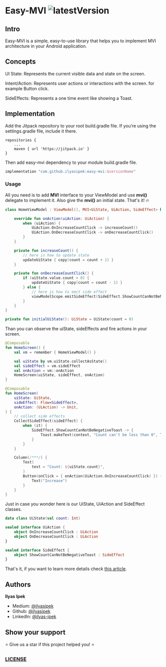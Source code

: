 # Easy-MVI ![latestVersion](https://img.shields.io/github/v/tag/ilyasipek/easy-mvi?display_name=tag)

## Intro

Easy-MVI is a simple, easy-to-use library that helps you to implement MVI architecture in your Android application.

## Concepts

UI State: Represents the current visible data and state on the screen.

Intent/Action: Represents user actions or interactions with the screen. for example Button click.

SideEffects: Represents a one time event like showing a Toast.

## Implementation

Add the Jitpack repository to your root build.gradle file. If you’re using the settings.gradle file, include it there.

```
repositories {
    ...
    maven { url 'https://jitpack.io' }
}
```

Then add easy-mvi dependency to your module build.gradle file.

```groovy
implementation "com.github.ilyasipek:easy-mvi:$versionName"
```

### Usage

All you need is to add **MVI** interface to your ViewModel and use **mvi()** delegate to implement it.
Also give the **mvi()** an initial state. That's it! 🔥

```kotlin
class HomeViewModel : ViewModel(), MVI<UiState, UiAction, SideEffect> by mvi(initialUiState()) {

    override fun onAction(uiAction: UiAction) {
        when (uiAction) {
            UiAction.OnIncreaseCountClick -> increaseCount()
            UiAction.OnDecreaseCountClick -> onDecreaseCountClick()
        }
    }

    private fun increaseCount() {
        // here is how to update state 
        updateUiState { copy(count = count + 1) }
    }

    private fun onDecreaseCountClick() {
        if (uiState.value.count > 0) {
            updateUiState { copy(count = count - 1) }
        } else {
            // here is how to emit side effect
            viewModelScope.emitSideEffect(SideEffect.ShowCountCanNotBeNegativeToast)
        }
    }
}

private fun initialUiState(): UiState = UiState(count = 0)
```

Than you can observe the uiState, sideEffects and fire actions in your screen.

```kotlin
@Composable
fun HomeScreen() {
    val vm = remember { HomeViewModel() }

    val uiState by vm.uiState.collectAsState()
    val sideEffect = vm.sideEffect
    val onAction = vm::onAction
    HomeScreen(uiState, sideEffect, onAction)
}

@Composable
fun HomeScreen(
    uiState: UiState,
    sideEffect: Flow<SideEffect>,
    onAction: (UiAction) -> Unit,
) {
    // collect side effects
    CollectSideEffect(sideEffect) {
        when (it) {
            SideEffect.ShowCountCanNotBeNegativeToast -> {
                Toast.makeText(context, "Count can't be less than 0", Toast.LENGTH_SHORT).show()
            }
        }
    }

    Column(/***/) {
        Text(
            text = "Count: ${uiState.count}",
        )
        Button(onClick = { onAction(UiAction.OnIncreaseCountClick) }) {
            Text("Increase")
        }
    }
}
```

Just in case you wonder here is our UiState, UiAction and SideEffect classes.

```kotlin
data class UiState(val count: Int)

sealed interface UiAction {
    object OnIncreaseCountClick : UiAction
    object OnDecreaseCountClick : UiAction
}

sealed interface SideEffect {
    object ShowCountCanNotBeNegativeToast : SideEffect
}
```

That's it, if you want to learn more details check [this article](https://medium.com/p/f2aa1a842b73/edit).

## Authors

**Ilyas Ipek**

- Medium: <a href="https://medium.com/@ilyas_ipek" target="_blank">@ilyasipek</a>
- Github: <a href="https://github.com/ilyasipek" target="_blank">@ilyasipek</a>
- LinkedIn: <a href="https://www.linkedin.com/in/ilyas-ipek/" target="_blank">@ilyas-ipek</a>

## Show your support

⭐️ Give us a star if this project helped you! ⭐️

### [LICENSE](https://github.com/composeuisuite/ohteepee/blob/develop/LICENSE.md)
